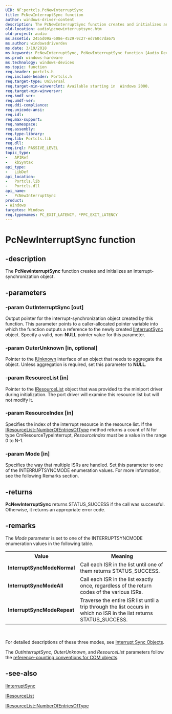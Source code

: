 ```yaml
---
UID: NF:portcls.PcNewInterruptSync
title: PcNewInterruptSync function
author: windows-driver-content
description: The PcNewInterruptSync function creates and initializes an interrupt-synchronization object.
old-location: audio\pcnewinterruptsync.htm
old-project: audio
ms.assetid: 2455d09a-608e-4529-9c27-ed760c7da675
ms.author: windowsdriverdev
ms.date: 3/19/2018
ms.keywords: PcNewInterruptSync, PcNewInterruptSync function [Audio Devices], audio.pcnewinterruptsync, audpc-routines_97a60c6f-2dc1-48db-982a-996b5ab8d741.xml, portcls/PcNewInterruptSync
ms.prod: windows-hardware
ms.technology: windows-devices
ms.topic: function
req.header: portcls.h
req.include-header: Portcls.h
req.target-type: Universal
req.target-min-winverclnt: Available starting in  Windows 2000.
req.target-min-winversvr: 
req.kmdf-ver: 
req.umdf-ver: 
req.ddi-compliance: 
req.unicode-ansi: 
req.idl: 
req.max-support: 
req.namespace: 
req.assembly: 
req.type-library: 
req.lib: Portcls.lib
req.dll: 
req.irql: PASSIVE_LEVEL
topic_type:
-	APIRef
-	kbSyntax
api_type:
-	LibDef
api_location:
-	Portcls.lib
-	Portcls.dll
api_name:
-	PcNewInterruptSync
product:
- Windows
targetos: Windows
req.typenames: PC_EXIT_LATENCY, *PPC_EXIT_LATENCY
---
```


# PcNewInterruptSync function


## -description


The <b>PcNewInterruptSync</b> function creates and initializes an interrupt-synchronization object.


## -parameters




### -param OutInterruptSync [out]

Output pointer for the interrupt-synchronization object created by this function. This parameter points to a caller-allocated pointer variable into which the function outputs a reference to the newly created <a href="https://msdn.microsoft.com/library/windows/hardware/ff536590">IInterruptSync</a> object. Specify a valid, non-<b>NULL</b> pointer value for this parameter.


### -param OuterUnknown [in, optional]

Pointer to the <a href="https://msdn.microsoft.com/33f1d79a-33fc-4ce5-a372-e08bda378332">IUnknown</a> interface of an object that needs to aggregate the object. Unless aggregation is required, set this parameter to <b>NULL</b>.


### -param ResourceList [in]

Pointer to the <a href="https://msdn.microsoft.com/library/windows/hardware/ff536976">IResourceList</a> object that was provided to the miniport driver during initialization. The port driver will examine this resource list but will not modify it.


### -param ResourceIndex [in]

Specifies the index of the interrupt resource in the resource list. If the <a href="https://msdn.microsoft.com/library/windows/hardware/ff536988">IResourceList::NumberOfEntriesOfType</a> method returns a count of N for type CmResourceTypeInterrupt, <i>ResourceIndex</i> must be a value in the range 0 to N-1.


### -param Mode [in]

Specifies the way that multiple ISRs are handled. Set this parameter to one of the INTERRUPTSYNCMODE enumeration values. For more information, see the following Remarks section.


## -returns



<b>PcNewInterruptSync</b> returns STATUS_SUCCESS if the call was successful. Otherwise, it returns an appropriate error code.




## -remarks



The <i>Mode</i> parameter is set to one of the INTERRUPTSYNCMODE enumeration values in the following table.

<table>
<tr>
<th>Value</th>
<th>Meaning</th>
</tr>
<tr>
<td>
<b>InterruptSyncModeNormal</b>

</td>
<td>
Call each ISR in the list until one of them returns STATUS_SUCCESS.

</td>
</tr>
<tr>
<td>
<b>InterruptSyncModeAll</b>

</td>
<td>
Call each ISR in the list exactly once, regardless of the return codes of the various ISRs.

</td>
</tr>
<tr>
<td>
<b>InterruptSyncModeRepeat</b>

</td>
<td>
Traverse the entire ISR list until a trip through the list occurs in which no ISR in the list returns STATUS_SUCCESS.

</td>
</tr>
</table>
 

For detailed descriptions of these three modes, see <a href="https://msdn.microsoft.com/c9e228e0-6178-442d-a82a-6b14ed67c9d2">Interrupt Sync Objects</a>.

The <i>OutInterruptSync</i>, <i>OuterUnknown</i>, and <i>ResourceList</i> parameters follow the <a href="https://msdn.microsoft.com/e6b19110-37e2-4d23-a528-6393c12ab650">reference-counting conventions for COM objects</a>.




## -see-also




<a href="https://msdn.microsoft.com/library/windows/hardware/ff536590">IInterruptSync</a>



<a href="https://msdn.microsoft.com/library/windows/hardware/ff536976">IResourceList</a>



<a href="https://msdn.microsoft.com/library/windows/hardware/ff536988">IResourceList::NumberOfEntriesOfType</a>
 

 

